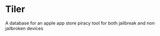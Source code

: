 # Tiler
A database for an apple app store piracy tool for both jailbreak and non jailbroken devices
